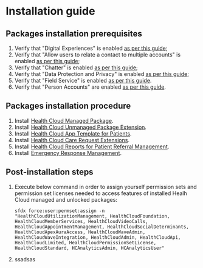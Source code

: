 # Installation guide

## Packages installation prerequisites
1. Verify that "Digital Experiences" is enabled [as per this guide](https://help.salesforce.com/s/articleView?id=sf.networks_enable.htm&language=en_US);
2. Verify that "Allow users to relate a contact to multiple accounts" is enabled [as per this guide](https://help.salesforce.com/s/articleView?id=sf.enable_shared_contacts.htm&type=5);
3. Verify that "Chatter" is enabled [as per this guide](https://help.salesforce.com/s/articleView?id=sf.enable_chatter_settings.htm&type=5);
4. Verify that "Data Protection and Privacy" is enabled [as per this guide](https://help.salesforce.com/s/articleView?id=sf.admin_make_data_protection_details_available_in_records.htm&type=5);
5. Verify that "Field Service" is enabled [as per this guide](https://help.salesforce.com/s/articleView?id=sf.fs_enable.htm&type=5).
6. Verify that "Person Accounts" are enabled [as per this guide](https://help.salesforce.com/s/articleView?id=sf.emergency_response_admin_enable_person_accounts.htm&type=5).

## Packages installation procedure
1. Install [Health Cloud Managed Package](https://carebarriers-dev-ed.lightning.force.com/packagingSetupUI/ipLanding.app?apvId=04t4W000002kbyV).
2. Install [Health Cloud Unmanaged Package Extension](http://industries.force.com/healthcloudextension).
3. Install [Health Cloud App Template for Patients](http://industries.force.com/healthcloudextensionpatientapp).
4. Install [Health Cloud Care Request Extensions](http://industries.force.com/healthcloudextensioncarerequest).
5. Install [Health Cloud Reports for Patient Referral Management](http://industries.force.com/healthcloudextensionreferralmgmt).
6. Install [Emergency Response Management](http://industries.force.com/healthcloudextensionerm).

## Post-installation steps
1. Execute below command in order to assign yourself permission sets and permission set licenses needed to access features of installed Healh Cloud managed and unlocked packages:
    ```
    sfdx force:user:permset:assign -n "HealthCloudUtilizationManagement, HealthCloudFoundation, HealthCloudMemberServices, HealthCloudVideoCalls, HealthCloudAppointmentManagement, HealthCloudSocialDeterminants, HealthCloudApexAuraAccess, HealthCloudWaveAdmin, HealthCloudWaveIntegration, HealthCloudAdmin, HealthCloudApi, HealthCloudLimited, HealthCloudPermissionSetLicense, HealthCloudStandard, HCAnalyticsAdmin, HCAnalyticsUser"
    ```
2. ssadsas
